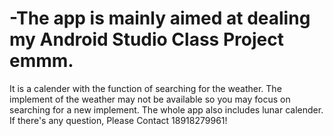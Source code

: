# -The app is mainly aimed at dealing my Android Studio Class Project emmm.
It is a calender with the function of searching for the weather.
The implement of the weather may not be available so you may focus on searching for a new implement.
The whole app also includes lunar calender.
If there's any question, Please Contact 18918279961!
